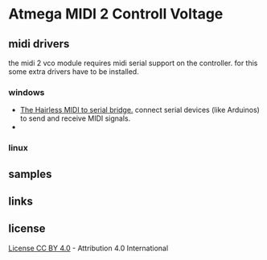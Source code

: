 # Atmega MIDI 2 Controll Voltage

## midi drivers

the midi 2 vco module requires midi serial support on the controller. for this some extra drivers have to be installed. 

### windows

* [The Hairless MIDI to serial bridge.](http://projectgus.github.io/hairless-midiserial/) connect serial devices (like Arduinos) to send and receive MIDI signals.
* 

### linux

## samples

## links

## license

[License CC BY 4.0](http://creativecommons.org/licenses/by/4.0/) - Attribution 4.0 International
